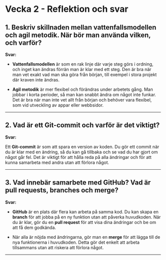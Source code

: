# Vecka 2 - Reflektion och svar

## 1. Beskriv skillnaden mellan vattenfallsmodellen och agil metodik. När bör man använda vilken, och varför?

**Svar:**

- **Vattenfallsmodellen** är som en rak linje där varje steg görs i ordning, och inget kan ändras förrän man är klar med ett steg. Den är bra när man vet exakt vad man ska göra från början, till exempel i stora projekt där kraven inte ändras.
  
- **Agil metodik** är mer flexibel och förändras under arbetets gång. Man jobbar i korta perioder, så man kan snabbt ändra om något inte funkar. Det är bra när man inte vet allt från början och behöver vara flexibel, som vid utveckling av appar eller webbsidor.

---

## 2. Vad är ett Git-commit och varför är det viktigt?

**Svar:**

Ett **Git-commit** är som att spara en version av koden. Du gör ett commit när du är klar med en ändring, så du kan gå tillbaka och se vad du har gjort om något går fel. Det är viktigt för att hålla reda på alla ändringar och för att kunna samarbeta med andra utan att förlora något.

---

## 3. Vad innebär samarbete med GitHub? Vad är pull requests, branches och merge?

**Svar:**

- **GitHub** är en plats där flera kan arbeta på samma kod. Du kan skapa en **branch** för att jobba på en ny funktion utan att påverka huvudkoden. När du är klar, gör du en **pull request** för att visa dina ändringar och be om att få dem godkända.

- När alla är nöjda med ändringarna, gör man en **merge** för att lägga till de nya funktionerna i huvudkoden. Detta gör det enkelt att arbeta tillsammans utan att riskera att förlora något.

---
